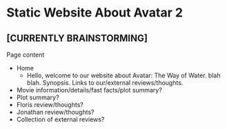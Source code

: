 # Static Website About Avatar 2
## [CURRENTLY BRAINSTORMING]


Page content
- Home
    - Hello, welcome to our website about Avatar: The Way of 
    Water. blah blah. Synopsis. Links to our/external reviews/thoughts.
- Movie information/details/fast facts/plot summary?
- Plot summary?
- Floris review/thoughts?
- Jonathan review/thoughts?
- Collection of external reviews?

